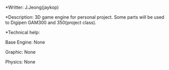 *Writter: J.Jeong(jaykop)

*Description: 3D game engine for personal project. Some parts will be used to Digipen GAM300 and 350(project class).

*Technical help:

Base Engine:
None

Graphic:
None

Physics:
None
